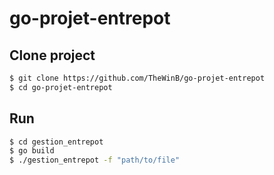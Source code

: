 # go-projet-entrepot

## Clone project
```bash
$ git clone https://github.com/TheWinB/go-projet-entrepot
$ cd go-projet-entrepot
```

## Run
```bash
$ cd gestion_entrepot
$ go build
$ ./gestion_entrepot -f "path/to/file"
```

